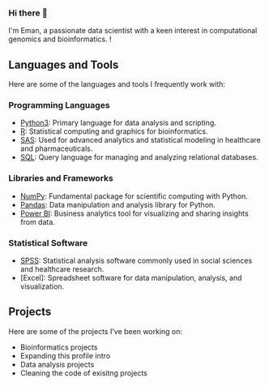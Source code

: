 ### Hi there 👋

I'm Eman, a passionate data scientist with a keen interest in computational genomics and bioinformatics. !

## Languages and Tools

Here are some of the languages and tools I frequently work with:

### Programming Languages
- [Python3](https://www.python.org/): Primary language for data analysis and scripting.
- [R](https://www.r-project.org/): Statistical computing and graphics for bioinformatics.
- [SAS](https://www.sas.com/): Used for advanced analytics and statistical modeling in healthcare and pharmaceuticals.
- [SQL](https://www.w3schools.com/sql/): Query language for managing and analyzing relational databases.

### Libraries and Frameworks
- [NumPy](https://numpy.org/): Fundamental package for scientific computing with Python.
- [Pandas](https://pandas.pydata.org/): Data manipulation and analysis library for Python.
- [Power BI](https://powerbi.microsoft.com/): Business analytics tool for visualizing and sharing insights from data.

### Statistical Software
- [SPSS](https://www.ibm.com/products/spss-statistics): Statistical analysis software commonly used in social sciences and healthcare research.
- [Excel]: Spreadsheet software for data manipulation, analysis, and visualization.

## Projects

Here are some of the projects I've been working on:

- Bioinformatics projects
- Expanding this profile intro
- Data analysis projects
- Cleaning the code of exisitng projects


